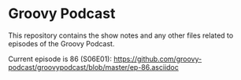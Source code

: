 # Groovy Podcast

This repository contains the show notes and any other files related to episodes of the Groovy Podcast.

Current episode is 86 (S06E01): 
https://github.com/groovy-podcast/groovypodcast/blob/master/ep-86.asciidoc